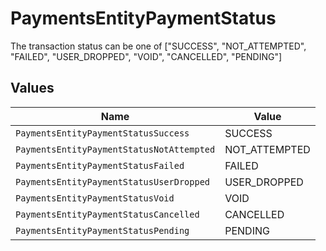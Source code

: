 # PaymentsEntityPaymentStatus

The transaction status can be one of  ["SUCCESS", "NOT_ATTEMPTED", "FAILED", "USER_DROPPED", "VOID", "CANCELLED", "PENDING"]


## Values

| Name                                      | Value                                     |
| ----------------------------------------- | ----------------------------------------- |
| `PaymentsEntityPaymentStatusSuccess`      | SUCCESS                                   |
| `PaymentsEntityPaymentStatusNotAttempted` | NOT_ATTEMPTED                             |
| `PaymentsEntityPaymentStatusFailed`       | FAILED                                    |
| `PaymentsEntityPaymentStatusUserDropped`  | USER_DROPPED                              |
| `PaymentsEntityPaymentStatusVoid`         | VOID                                      |
| `PaymentsEntityPaymentStatusCancelled`    | CANCELLED                                 |
| `PaymentsEntityPaymentStatusPending`      | PENDING                                   |